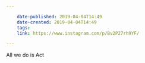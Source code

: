 ```yaml
---

    date-published: 2019-04-04T14:49
    date-created: 2019-04-04T14:49
    tags:
    link: https://www.instagram.com/p/Bv2P27rh9YF/

---
```


All we do is Act